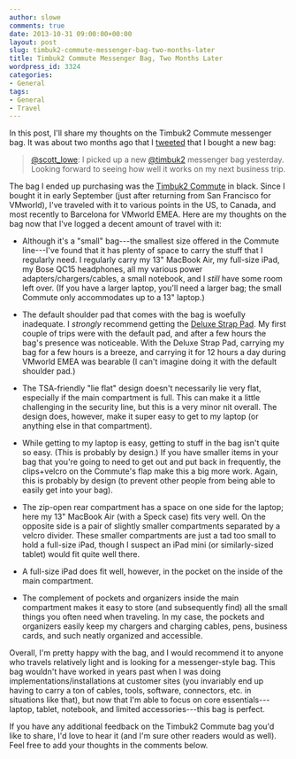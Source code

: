```yaml
---
author: slowe
comments: true
date: 2013-10-31 09:00:00+00:00
layout: post
slug: timbuk2-commute-messenger-bag-two-months-later
title: Timbuk2 Commute Messenger Bag, Two Months Later
wordpress_id: 3324
categories:
- General
tags:
- General
- Travel
---
```


In this post, I'll share my thoughts on the Timbuk2 Commute messenger bag. It was about two months ago that I [tweeted](https://twitter.com/scott_lowe/status/374572489029857282) that I bought a new bag:

>[@scott_lowe](https://twitter.com/scott_lowe): I picked up a new [@timbuk2](https://twitter.com/timbuk2) messenger bag yesterday. Looking forward to seeing how well it works on my next business trip.

The bag I ended up purchasing was the [Timbuk2 Commute](http://www.timbuk2.com/tb2/products/commute-tsa-ipad-laptop-messenger-bag/2238636) in black. Since I bought it in early September (just after returning from San Francisco for VMworld), I've traveled with it to various points in the US, to Canada, and most recently to Barcelona for VMworld EMEA. Here are my thoughts on the bag now that I've logged a decent amount of travel with it:

* Although it's a "small" bag---the smallest size offered in the Commute line---I've found that it has plenty of space to carry the stuff that I regularly need. I regularly carry my 13" MacBook Air, my full-size iPad, my Bose QC15 headphones, all my various power adapters/chargers/cables, a small notebook, and I _still_ have some room left over. (If you have a larger laptop, you'll need a larger bag; the small Commute only accommodates up to a 13" laptop.)

* The default shoulder pad that comes with the bag is woefully inadequate. I _strongly_ recommend getting the [Deluxe Strap Pad](http://www.timbuk2.com/tb2/products/deluxe-shoulder-strap-pad). My first couple of trips were with the default pad, and after a few hours the bag's presence was noticeable. With the Deluxe Strap Pad, carrying my bag for a few hours is a breeze, and carrying it for 12 hours a day during VMworld EMEA was bearable (I can't imagine doing it with the default shoulder pad.)

* The TSA-friendly "lie flat" design doesn't necessarily lie very flat, especially if the main compartment is full. This can make it a little challenging in the security line, but this is a very minor nit overall. The design does, however, make it super easy to get to my laptop (or anything else in that compartment).

* While getting to my laptop is easy, getting to stuff in the bag isn't quite so easy. (This is probably by design.) If you have smaller items in your bag that you're going to need to get out and put back in frequently, the clips+velcro on the Commute's flap make this a big more work. Again, this is probably by design (to prevent other people from being able to easily get into your bag).

* The zip-open rear compartment has a space on one side for the laptop; here my 13" MacBook Air (with a Speck case) fits very well. On the opposite side is a pair of slightly smaller compartments separated by a velcro divider. These smaller compartments are just a tad too small to hold a full-size iPad, though I suspect an iPad mini (or similarly-sized tablet) would fit quite well there.

* A full-size iPad does fit well, however, in the pocket on the inside of the main compartment.

* The complement of pockets and organizers inside the main compartment makes it easy to store (and subsequently find) all the small things you often need when traveling. In my case, the pockets and organizers easily keep my chargers and charging cables, pens, business cards, and such neatly organized and accessible.

Overall, I'm pretty happy with the bag, and I would recommend it to anyone who travels relatively light and is looking for a messenger-style bag. This bag wouldn't have worked in years past when I was doing implementations/installations at customer sites (you invariably end up having to carry a ton of cables, tools, software, connectors, etc. in situations like that), but now that I'm able to focus on core essentials---laptop, tablet, notebook, and limited accessories---this bag is perfect.

If you have any additional feedback on the Timbuk2 Commute bag you'd like to share, I'd love to hear it (and I'm sure other readers would as well). Feel free to add your thoughts in the comments below.
